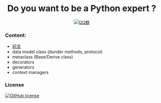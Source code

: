 <h1 align="center">Do you want to be a Python expert ?</h1>

<p align="center">
    <a target="_blank" href="//shang.qq.com/wpa/qunwpa?idkey=8560e61d5213f7c656c03fb79ef2877a31ef61126b6cde015e81bb3ea90b1f83"><img src="https://img.shields.io/badge/QQ%E7%BE%A4-630398887-lightblue.svg" alt="QQ群"></a>
</p>

### Content:

  - [前言](./preface.md)
  - data model class (dunder methods, protocol)
  - metaclass (Base/Derive class)
  - decorators
  - generators
  - context managers

### License

[![GitHub license](https://img.shields.io/github/license/ltoddy/ltoddy.github.io.svg)](https://github.com/ltoddy/ltoddy.github.io/blob/master/LICENSE.md)
